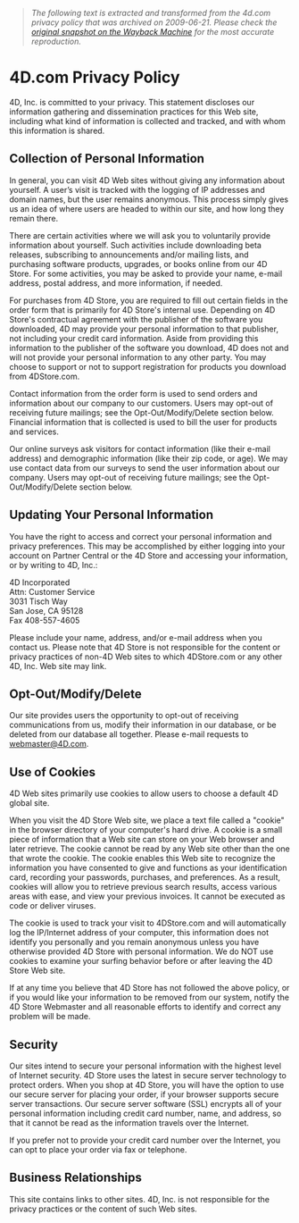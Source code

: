 > *The following text is extracted and transformed from the 4d.com privacy policy that was archived on 2009-06-21. Please check the [original snapshot on the Wayback Machine](https://web.archive.org/web/20090621181506id_/http%3A//www.4d.com/privacy.html) for the most accurate reproduction.*

# 4D.com Privacy Policy

4D, Inc. is committed to your privacy. This statement discloses our information gathering and dissemination practices for this Web site, including what kind of information is collected and tracked, and with whom this information is shared.

## Collection of Personal Information

In general, you can visit 4D Web sites without giving any information about yourself. A user’s visit is tracked with the logging of IP addresses and domain names, but the user remains anonymous. This process simply gives us an idea of where users are headed to within our site, and how long they remain there.

There are certain activities where we will ask you to voluntarily provide information about yourself. Such activities include downloading beta releases, subscribing to announcements and/or mailing lists, and purchasing software products, upgrades, or books online from our 4D Store. For some activities, you may be asked to provide your name, e-mail address, postal address, and more information, if needed.

For purchases from 4D Store, you are required to fill out certain fields in the order form that is primarily for 4D Store's internal use. Depending on 4D Store's contractual agreement with the publisher of the software you downloaded, 4D may provide your personal information to that publisher, not including your credit card information. Aside from providing this information to the publisher of the software you download, 4D does not and will not provide your personal information to any other party. You may choose to support or not to support registration for products you download from 4DStore.com.

Contact information from the order form is used to send orders and information about our company to our customers. Users may opt-out of receiving future mailings; see the Opt-Out/Modify/Delete section below. Financial information that is collected is used to bill the user for products and services.

Our online surveys ask visitors for contact information (like their e-mail address) and demographic information (like their zip code, or age). We may use contact data from our surveys to send the user information about our company. Users may opt-out of receiving future mailings; see the Opt-Out/Modify/Delete section below.

## Updating Your Personal Information

You have the right to access and correct your personal information and privacy preferences. This may be accomplished by either logging into your account on Partner Central or the 4D Store and accessing your information, or by writing to 4D, Inc.:

4D Incorporated  
Attn: Customer Service  
3031 Tisch Way  
San Jose, CA 95128  
Fax 408-557-4605

Please include your name, address, and/or e-mail address when you contact us. Please note that 4D Store is not responsible for the content or privacy practices of non-4D Web sites to which 4DStore.com or any other 4D, Inc. Web site may link.

## Opt-Out/Modify/Delete

Our site provides users the opportunity to opt-out of receiving communications from us, modify their information in our database, or be deleted from our database all together. Please e-mail requests to webmaster@4D.com.

## Use of Cookies

4D Web sites primarily use cookies to allow users to choose a default 4D global site.

When you visit the 4D Store Web site, we place a text file called a "cookie" in the browser directory of your computer's hard drive. A cookie is a small piece of information that a Web site can store on your Web browser and later retrieve. The cookie cannot be read by any Web site other than the one that wrote the cookie. The cookie enables this Web site to recognize the information you have consented to give and functions as your identification card, recording your passwords, purchases, and preferences. As a result, cookies will allow you to retrieve previous search results, access various areas with ease, and view your previous invoices. It cannot be executed as code or deliver viruses.

The cookie is used to track your visit to 4DStore.com and will automatically log the IP/Internet address of your computer, this information does not identify you personally and you remain anonymous unless you have otherwise provided 4D Store with personal information. We do NOT use cookies to examine your surfing behavior before or after leaving the 4D Store Web site.

If at any time you believe that 4D Store has not followed the above policy, or if you would like your information to be removed from our system, notify the 4D Store Webmaster and all reasonable efforts to identify and correct any problem will be made.

## Security

Our sites intend to secure your personal information with the highest level of Internet security. 4D Store uses the latest in secure server technology to protect orders. When you shop at 4D Store, you will have the option to use our secure server for placing your order, if your browser supports secure server transactions. Our secure server software (SSL) encrypts all of your personal information including credit card number, name, and address, so that it cannot be read as the information travels over the Internet.

If you prefer not to provide your credit card number over the Internet, you can opt to place your order via fax or telephone.

## Business Relationships

This site contains links to other sites. 4D, Inc. is not responsible for the privacy practices or the content of such Web sites.
